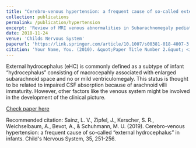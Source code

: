 ```yaml
---
title: "Cerebro-venous hypertension: a frequent cause of so-called external hydrocephalus in infants"
collection: publications
permalink: /publication/hypertension
excerpt: 'Review of MRI venous abnormalities in Subarachnomegaly pediatric cases'
date: 2018-11-24
venue: 'Childs Nervous System'
paperurl: 'https://link.springer.com/article/10.1007/s00381-018-4007-3'
citation: 'Your Name, You. (2010). &quot;Paper Title Number 2.&quot; <i>Journal 1</i>. 1(2).'
---
```

External hydrocephalus (eHC) is commonly defined as a subtype of infant “hydrocephalus” consisting of macrocepahly associated with enlarged subarachnoid space and no or mild ventriculomegaly. This status is thought to be related to impaired CSF absorption because of arachnoid villi immaturity. However, other factors like the venous system might be involved in the development of the clinical picture.

[Check paper here](https://link.springer.com/article/10.1007/s00381-018-4007-3)

Recommended citation: Sainz, L. V., Zipfel, J., Kerscher, S. R., Weichselbaum, A., Bevot, A., & Schuhmann, M. U. (2019). Cerebro-venous hypertension: a frequent cause of so-called “external hydrocephalus” in infants. Child's Nervous System, 35, 251-256.
